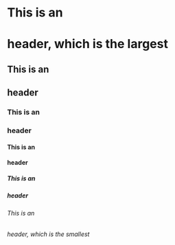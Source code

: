 # This is an <h1> header, which is the largest

## This is an <h2> header

### This is an <h3> header

#### This is an <h4> header

##### This is an <h5> header

###### This is an <h6> header, which is the smallest
